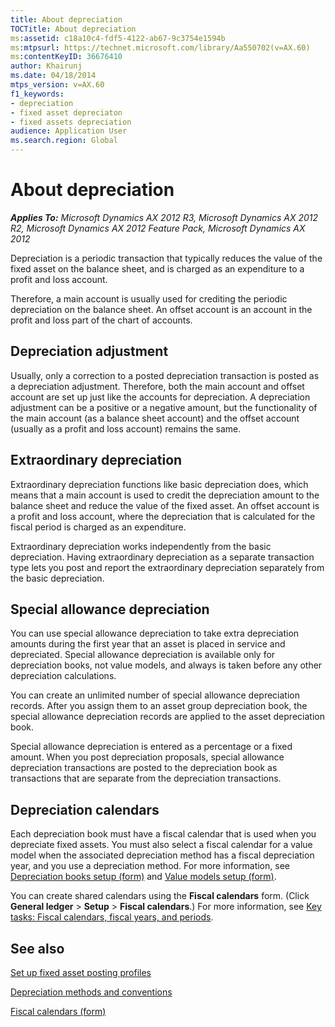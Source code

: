 ```yaml
---
title: About depreciation
TOCTitle: About depreciation
ms:assetid: c18a10c4-fdf5-4122-ab67-9c3754e1594b
ms:mtpsurl: https://technet.microsoft.com/library/Aa550702(v=AX.60)
ms:contentKeyID: 36676410
author: Khairunj
ms.date: 04/18/2014
mtps_version: v=AX.60
f1_keywords:
- depreciation
- fixed asset depreciaton
- fixed assets depreciation
audience: Application User
ms.search.region: Global
---
```


# About depreciation 


_**Applies To:** Microsoft Dynamics AX 2012 R3, Microsoft Dynamics AX 2012 R2, Microsoft Dynamics AX 2012 Feature Pack, Microsoft Dynamics AX 2012_

Depreciation is a periodic transaction that typically reduces the value of the fixed asset on the balance sheet, and is charged as an expenditure to a profit and loss account.

Therefore, a main account is usually used for crediting the periodic depreciation on the balance sheet. An offset account is an account in the profit and loss part of the chart of accounts.

## Depreciation adjustment

Usually, only a correction to a posted depreciation transaction is posted as a depreciation adjustment. Therefore, both the main account and offset account are set up just like the accounts for depreciation. A depreciation adjustment can be a positive or a negative amount, but the functionality of the main account (as a balance sheet account) and the offset account (usually as a profit and loss account) remains the same.

## Extraordinary depreciation

Extraordinary depreciation functions like basic depreciation does, which means that a main account is used to credit the depreciation amount to the balance sheet and reduce the value of the fixed asset. An offset account is a profit and loss account, where the depreciation that is calculated for the fiscal period is charged as an expenditure.

Extraordinary depreciation works independently from the basic depreciation. Having extraordinary depreciation as a separate transaction type lets you post and report the extraordinary depreciation separately from the basic depreciation.

## Special allowance depreciation

You can use special allowance depreciation to take extra depreciation amounts during the first year that an asset is placed in service and depreciated. Special allowance depreciation is available only for depreciation books, not value models, and always is taken before any other depreciation calculations.

You can create an unlimited number of special allowance depreciation records. After you assign them to an asset group depreciation book, the special allowance depreciation records are applied to the asset depreciation book.

Special allowance depreciation is entered as a percentage or a fixed amount. When you post depreciation proposals, special allowance depreciation transactions are posted to the depreciation book as transactions that are separate from the depreciation transactions.

## Depreciation calendars

Each depreciation book must have a fiscal calendar that is used when you depreciate fixed assets. You must also select a fiscal calendar for a value model when the associated depreciation method has a fiscal depreciation year, and you use a depreciation method. For more information, see [Depreciation books setup (form)](https://technet.microsoft.com/library/aa597721\(v=ax.60\)) and [Value models setup (form)](https://technet.microsoft.com/library/aa582567\(v=ax.60\)).

You can create shared calendars using the **Fiscal calendars** form. (Click **General ledger** \> **Setup** \> **Fiscal calendars**.) For more information, see [Key tasks: Fiscal calendars, fiscal years, and periods](key-tasks-fiscal-calendars-fiscal-years-and-periods.md).

## See also

[Set up fixed asset posting profiles](set-up-fixed-asset-posting-profiles.md)

[Depreciation methods and conventions](depreciation-methods-and-conventions.md)

[Fiscal calendars (form)](https://technet.microsoft.com/library/hh209283\(v=ax.60\))

  



